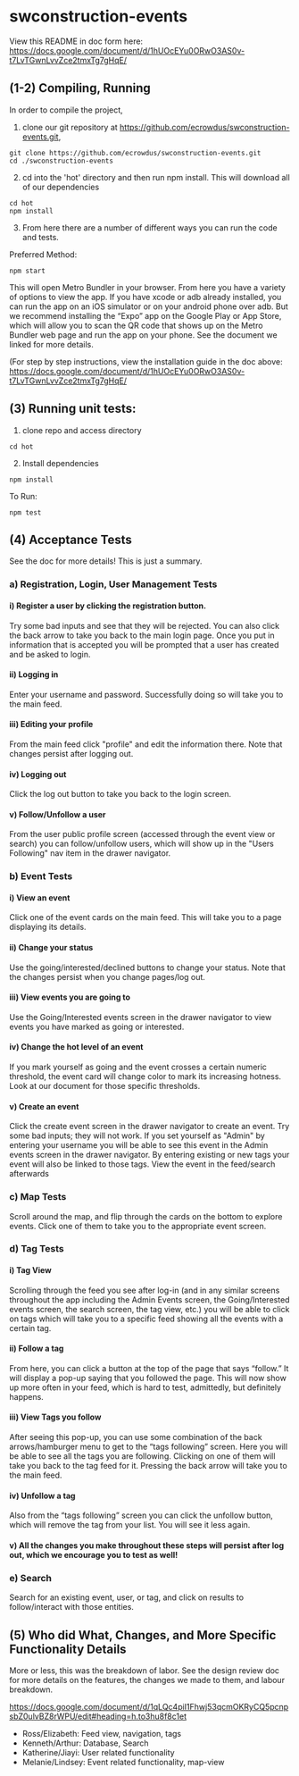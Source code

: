 # swconstruction-events

View this README in doc form here: https://docs.google.com/document/d/1hUOcEYu0ORwO3AS0v-t7LvTGwnLvvZce2tmxTg7gHqE/

## (1-2) Compiling, Running
In order to compile the project,
1. clone our git repository at https://github.com/ecrowdus/swconstruction-events.git,
```
git clone https://github.com/ecrowdus/swconstruction-events.git
cd ./swconstruction-events
```
2. cd into the 'hot' directory and then run npm install. This will download all of our dependencies
```
cd hot
npm install
```
3. From here there are a number of different ways you can run the code and tests.

Preferred Method:
```
npm start
```
This will open Metro Bundler in your browser. From here you have a variety of options to view the app. If you have xcode or adb already installed, you can run the app on an iOS simulator or on your android phone over adb. But we recommend installing the “Expo” app on the Google Play or App Store, which will allow you to scan the QR code that shows up on the Metro Bundler web page and run the app on your phone. See the document we linked for more details. 

(For step by step instructions, view the installation guide in the doc above:  https://docs.google.com/document/d/1hUOcEYu0ORwO3AS0v-t7LvTGwnLvvZce2tmxTg7gHqE/

## (3) Running unit tests:

1. clone repo and access directory

``` cd hot ```

2. Install dependencies

``` npm install ```

To Run:

``` npm test ```

## (4) Acceptance Tests

See the doc for more details! This is just a summary.

### a) Registration, Login, User Management Tests

#### i) Register a user by clicking the registration button. 
Try some bad inputs and see that they will be rejected. You can also click the back arrow to take you back to the main login page. Once you put in information that is accepted you will be prompted that a user has created and be asked to login.

#### ii) Logging in
Enter your username and password. Successfully doing so will take you to the main feed.

#### iii) Editing your profile
From the main feed click "profile" and edit the information there. Note that changes persist after logging out. 

#### iv) Logging out
Click the log out button to take you back to the login screen. 

#### v) Follow/Unfollow a user
From the user public profile screen (accessed through the event view or search) you can follow/unfollow users, which will show up in the "Users Following" nav item in the drawer navigator.

### b) Event Tests

#### i) View an event
Click one of the event cards on the main feed. This will take you to a page displaying its details.

#### ii) Change your status
Use the going/interested/declined buttons to change your status. Note that the changes persist when you change pages/log out.

#### iii) View events you are going to
Use the Going/Interested events screen in the drawer navigator to view events you have marked as going or interested.

#### iv) Change the hot level of an event
If you mark yourself as going and the event crosses a certain numeric threshold, the event card will change color to mark its increasing hotness. Look at our document for those specific thresholds.

#### v) Create an event
Click the create event screen in the drawer navigator to create an event. Try some bad inputs; they will not work. If you set yourself as "Admin" by entering your username you will be able to see this event in the Admin events screen in the drawer navigator. By entering existing or new tags your event will also be linked to those tags. View the event in the feed/search afterwards

### c) Map Tests
Scroll around the map, and flip through the cards on the bottom to explore events. Click one of them to take you to the appropriate event screen.

### d) Tag Tests

#### i) Tag View
Scrolling through the feed you see after log-in (and in any similar screens throughout the app including the Admin Events screen, the Going/Interested events screen, the search screen, the tag view, etc.) you will be able to click on tags which will take you to a specific feed showing all the events with a certain tag. 

#### ii) Follow a tag
From here, you can click a button at the top of the page that says “follow.” It will display a pop-up saying that you followed the page. This will now show up more often in your feed, which is hard to test, admittedly, but definitely happens.

#### iii) View Tags you follow
After seeing this pop-up, you can use some combination of the back arrows/hamburger menu to get to the “tags following” screen. Here you will be able to see all the tags you are following. Clicking on one of them will take you back to the tag feed for it. Pressing the back arrow will take you to the main feed. 

#### iv) Unfollow a tag
Also from the “tags following” screen you can click the unfollow button, which will remove the tag from your list. You will see it less again. 

#### v) All the changes you make throughout these steps will persist after log out, which we encourage you to test as well!

### e) Search

Search for an existing event, user, or tag, and click on results to follow/interact with those entities.

## (5) Who did What, Changes, and More Specific Functionality Details

More or less, this was the breakdown of labor. See the design review doc for more details on the features, the changes we made to them, and labour breakdown.

https://docs.google.com/document/d/1qLQc4piI1Fhwj53qcmOKRyCQ5pcnpsbZ0ulvBZ8rWPU/edit#heading=h.to3hu8f8c1et

* Ross/Elizabeth: Feed view, navigation, tags
* Kenneth/Arthur: Database, Search
* Katherine/Jiayi: User related functionality
* Melanie/Lindsey: Event related functionality, map-view
